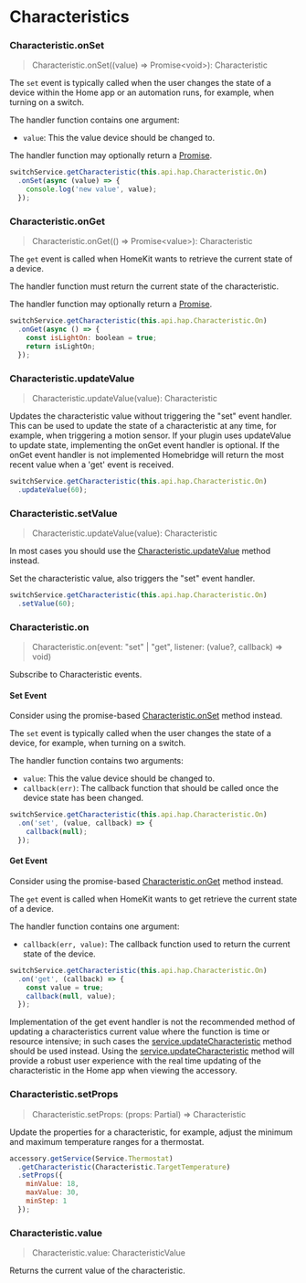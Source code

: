 # Characteristics

### Characteristic.onSet
> Characteristic.onSet((value) => Promise&lt;void&gt;): Characteristic

The `set` event is typically called when the user changes the state of a device within the Home app or an automation runs, for example, when turning on a switch.

The handler function contains one argument:

* `value`: This the value device should be changed to.

The handler function may optionally return a [Promise](https://developer.mozilla.org/en-US/docs/Web/JavaScript/Reference/Global_Objects/Promise).

```js
switchService.getCharacteristic(this.api.hap.Characteristic.On)
  .onSet(async (value) => {
    console.log('new value', value);
  });
```

### Characteristic.onGet
> Characteristic.onGet(() => Promise&lt;value&gt;): Characteristic

The `get` event is called when HomeKit wants to retrieve the current state of a device.

The handler function must return the current state of the characteristic.

The handler function may optionally return a [Promise](https://developer.mozilla.org/en-US/docs/Web/JavaScript/Reference/Global_Objects/Promise).

```js
switchService.getCharacteristic(this.api.hap.Characteristic.On)
  .onGet(async () => {
    const isLightOn: boolean = true;
    return isLightOn;
  });
```

### Characteristic.updateValue
> Characteristic.updateValue(value): Characteristic

Updates the characteristic value without triggering the "set" event handler. This can be used to update the state of a characteristic at any time, for example, when triggering a motion sensor. If your plugin uses updateValue to update state, implementing the onGet event handler is optional.  If the onGet event handler is not implemented Homebridge will return the most recent value when a 'get' event is received.

```js
switchService.getCharacteristic(this.api.hap.Characteristic.On)
  .updateValue(60);
```

### Characteristic.setValue
> Characteristic.updateValue(value): Characteristic

<div class="alert alert-primary" role="alert">
In most cases you should use the <a href="/#/api/characteristics#characteristicupdatevalue">Characteristic.updateValue</a> method instead.
</div>

Set the characteristic value, also triggers the "set" event handler.

```js
switchService.getCharacteristic(this.api.hap.Characteristic.On)
  .setValue(60);
```

### Characteristic.on
> Characteristic.on(event: "set" | "get", listener: (value?, callback) => void)

Subscribe to Characteristic events.

#### Set Event

<div class="alert alert-primary" role="alert">
Consider using the promise-based <a href="/#/api/characteristics#characteristiconset">Characteristic.onSet</a> method instead.
</div>

The `set` event is typically called when the user changes the state of a device, for example, when turning on a switch.

The handler function contains two arguments:

* `value`: This the value device should be changed to.
* `callback(err)`: The callback function that should be called once the device state has been changed.

```js
switchService.getCharacteristic(this.api.hap.Characteristic.On)
  .on('set', (value, callback) => {
    callback(null);
  });
```

#### Get Event

<div class="alert alert-primary" role="alert">
Consider using the promise-based <a href="/#/api/characteristics#characteristiconget">Characteristic.onGet</a> method instead.
</div>

The `get` event is called when HomeKit wants to get retrieve the current state of a device.

The handler function contains one argument:

* `callback(err, value)`: The callback function used to return the current state of the device.

```js
switchService.getCharacteristic(this.api.hap.Characteristic.On)
  .on('get', (callback) => {
    const value = true;
    callback(null, value);
  });
```

Implementation of the get event handler is not the recommended method of updating a characteristics current value where the function is time or resource intensive; in such cases the [service.updateCharacteristic](#/api/service#serviceupdatecharacteristic) method should be used instead. Using the [service.updateCharacteristic](#/api/service#serviceupdatecharacteristic) method will provide a robust user experience with the real time updating of the characteristic in the Home app when viewing the accessory.

### Characteristic.setProps
> Characteristic.setProps: (props: Partial<CharacteristicProps>) => Characteristic

Update the properties for a characteristic, for example, adjust the minimum and maximum temperature ranges for a thermostat.

```js
accessory.getService(Service.Thermostat)
  .getCharacteristic(Characteristic.TargetTemperature)
  .setProps({
    minValue: 18,
    maxValue: 30,
    minStep: 1
  });
```

### Characteristic.value
> Characteristic.value: CharacteristicValue

Returns the current value of the characteristic.
